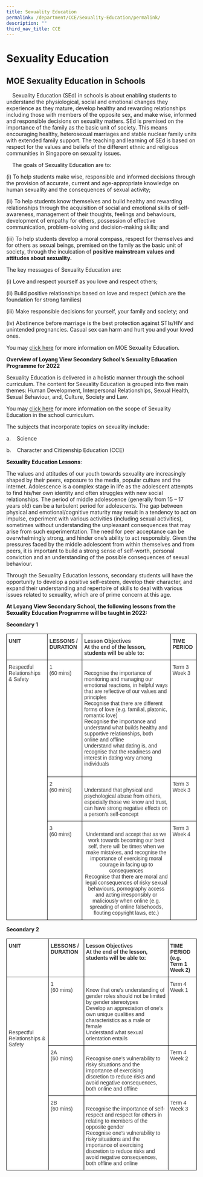 ```yaml
---
title: Sexuality Education
permalink: /department/CCE/Sexuality-Education/permalink/
description: ""
third_nav_title: CCE
---
```

Sexuality Education
===================

MOE Sexuality Education in Schools
----------------------------------

    Sexuality Education (SEd) in schools is about enabling students to understand the physiological, social and emotional changes they experience as they mature, develop healthy and rewarding relationships including those with members of the opposite sex, and make wise, informed and responsible decisions on sexuality matters. SEd is premised on the importance of the family as the basic unit of society. This means encouraging healthy, heterosexual marriages and stable nuclear family units with extended family support. The teaching and learning of SEd is based on respect for the values and beliefs of the different ethnic and religious communities in Singapore on sexuality issues.

    The goals of Sexuality Education are to:

(i) To help students make wise, responsible and informed decisions through the provision of accurate, current and age-appropriate knowledge on human sexuality and the consequences of sexual activity;

(ii) To help students know themselves and build healthy and rewarding relationships through the acquisition of social and emotional skills of self-awareness, management of their thoughts, feelings and behaviours, development of empathy for others, possession of effective communication, problem-solving and decision-making skills; and 

(iii) To help students develop a moral compass, respect for themselves and for others as sexual beings, premised on the family as the basic unit of society, through the inculcation of **positive mainstream values and attitudes about sexuality.**

The key messages of Sexuality Education are:

(i) Love and respect yourself as you love and respect others;

(ii) Build positive relationships based on love and respect (which are the foundation for strong families)

(iii) Make responsible decisions for yourself, your family and society; and  

(iv) Abstinence before marriage is the best protection against STIs/HIV and unintended pregnancies. Casual sex can harm and hurt you and your loved ones.

You may [click here](https://www.moe.gov.sg/programmes/sexuality-education) for more information on MOE Sexuality Education.

**Overview of Loyang View Secondary School’s Sexuality Education Programme for 2022**  
  

Sexuality Education is delivered in a holistic manner through the school curriculum. The content for Sexuality Education is grouped into five main themes: Human Development, Interpersonal Relationships, Sexual Health, Sexual Behaviour, and, Culture, Society and Law.

You may [](https://www.loyangviewsec.moe.edu.sg/department/cce/goog_1294129869)[click here](https://www.moe.gov.sg/programmes/sexuality-education/scope-and-teaching-approach) for more information on the scope of Sexuality Education in the school curriculum.

The subjects that incorporate topics on sexuality include:

a.    Science 

b.    Character and Citizenship Education (CCE)


**Sexuality Education Lessons**: 

The values and attitudes of our youth towards sexuality are increasingly shaped by their peers, exposure to the media, popular culture and the internet. Adolescence is a complex stage in life as the adolescent attempts to find his/her own identity and often struggles with new social relationships. The period of middle adolescence (generally from 15 – 17 years old) can be a turbulent period for adolescents. The gap between physical and emotional/cognitive maturity may result in a tendency to act on impulse, experiment with various activities (including sexual activities), sometimes without understanding the unpleasant consequences that may arise from such experimentation. The need for peer acceptance can be overwhelmingly strong, and hinder one’s ability to act responsibly. Given the pressures faced by the middle adolescent from within themselves and from peers, it is important to build a strong sense of self-worth, personal conviction and an understanding of the possible consequences of sexual behaviour.

Through the Sexuality Education lessons, secondary students will have the opportunity to develop a positive self-esteem, develop their character, and expand their understanding and repertoire of skills to deal with various issues related to sexuality, which are of prime concern at this age.

**At Loyang View Secondary School, the following lessons from the Sexuality Education Programme will be taught in 2022:**

**Secondary 1**


<style type="text/css">
.tg  {border-collapse:collapse;border-spacing:0;}
.tg td{border-color:black;border-style:solid;border-width:1px;font-family:Arial, sans-serif;font-size:14px;
  overflow:hidden;padding:10px 5px;word-break:normal;}
.tg th{border-color:black;border-style:solid;border-width:1px;font-family:Arial, sans-serif;font-size:14px;
  font-weight:normal;overflow:hidden;padding:10px 5px;word-break:normal;}
.tg .tg-tlx9{background-color:#FFF;color:#333;text-align:center;vertical-align:top}
.tg .tg-citn{background-color:#FFF;color:#333;text-align:left;vertical-align:top}
.tg .tg-rdtm{background-color:#FFF;color:#333;font-weight:bold;text-align:left;vertical-align:top}
</style>
<table class="tg">
<thead>
  <tr>
    <th class="tg-rdtm">UNIT</th>
    <th class="tg-rdtm">LESSONS / DURATION</th>
    <th class="tg-rdtm">Lesson Objectives<br>At the end of the lesson, students will be able to:</th>
    <th class="tg-rdtm">TIME PERIOD<br></th>
  </tr>
</thead>
<tbody>
  <tr>
    <td class="tg-citn" rowspan="3">Respectful Relationships &amp; Safety<br><br></td>
    <td class="tg-citn">1<br>(60 mins)</td>
    <td class="tg-citn"><br>Recognise the importance of monitoring and managing our emotional reactions, in helpful ways that are reflective of our values and principles<br>Recognise that there are different forms of love (e.g. familial, platonic, romantic love)<br>Recognise the importance and understand what builds healthy and supportive relationships, both online and offline<br>Understand what dating is, and recognise that the readiness and interest in dating vary among individuals<br><br></td>
    <td class="tg-citn">Term 3 Week 3</td>
  </tr>
  <tr>
    <td class="tg-citn">2<br>(60 mins)</td>
    <td class="tg-citn"><br>Understand that physical and psychological abuse from others, especially those we know and trust, can have strong negative effects on a person’s self-concept<br></td>
    <td class="tg-citn">Term 3 Week 3</td>
  </tr>
  <tr>
    <td class="tg-citn">3<br>(60 mins)</td>
    <td class="tg-tlx9"><br>Understand and accept that as we work towards becoming our best self, there will be times when we make mistakes, and recognise the importance of exercising moral courage in facing up to consequences<br>Recognise that there are moral and legal consequences of risky sexual behaviours, pornography access and acting irresponsibly or maliciously when online (e.g. spreading of online falsehoods, flouting copyright laws, etc.)<br></td>
    <td class="tg-citn">Term 3 Week 4</td>
  </tr>
</tbody>
</table>


**Secondary 2**

<style type="text/css">
.tg  {border-collapse:collapse;border-spacing:0;}
.tg td{border-color:black;border-style:solid;border-width:1px;font-family:Arial, sans-serif;font-size:14px;
  overflow:hidden;padding:10px 5px;word-break:normal;}
.tg th{border-color:black;border-style:solid;border-width:1px;font-family:Arial, sans-serif;font-size:14px;
  font-weight:normal;overflow:hidden;padding:10px 5px;word-break:normal;}
.tg .tg-citn{background-color:#FFF;color:#333;text-align:left;vertical-align:top}
.tg .tg-rdtm{background-color:#FFF;color:#333;font-weight:bold;text-align:left;vertical-align:top}
</style>
<table class="tg">
<thead>
  <tr>
    <th class="tg-rdtm">UNIT</th>
    <th class="tg-rdtm">LESSONS / DURATION</th>
    <th class="tg-rdtm">Lesson Objectives<br>At the end of the lesson, students will be able to:</th>
    <th class="tg-rdtm">TIME PERIOD<br>(e.g. Term 1 Week 2)</th>
  </tr>
</thead>
<tbody>
  <tr>
    <td class="tg-citn" rowspan="3"><br><br><br><br><br><br><br><br>Respectful Relationships &amp; Safety</td>
    <td class="tg-citn">1<br>(60 mins)</td>
    <td class="tg-citn"><br>Know that one’s understanding of gender roles should not be limited by gender stereotypes<br>Develop an appreciation of one’s own unique qualities and characteristics as a male or female<br>Understand what sexual orientation entails<br></td>
    <td class="tg-citn">Term 4 Week 1</td>
  </tr>
  <tr>
    <td class="tg-citn">2A<br>(60 mins)</td>
    <td class="tg-citn"><br>Recognise one’s vulnerability to risky situations and the importance of exercising discretion to reduce risks and avoid negative consequences, both online and offline<br></td>
    <td class="tg-citn">Term 4 Week 2</td>
  </tr>
  <tr>
    <td class="tg-citn">2B<br>(60 mins)</td>
    <td class="tg-citn"><br>Recognise the importance of self-respect and respect for others in relating to members of the opposite gender<br>Recognise one’s vulnerability to risky situations and the importance of exercising discretion to reduce risks and avoid negative consequences, both offline and online<br></td>
    <td class="tg-citn">Term 4 Week 3</td>
  </tr>
</tbody>
</table>
